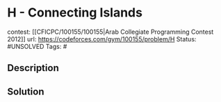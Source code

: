 # H - Connecting Islands

contest: [[CFICPC/100155/100155|Arab Collegiate Programming Contest 2012]]
url: https://codeforces.com/gym/100155/problem/H
Status: #UNSOLVED
Tags: #

## Description

## Solution

